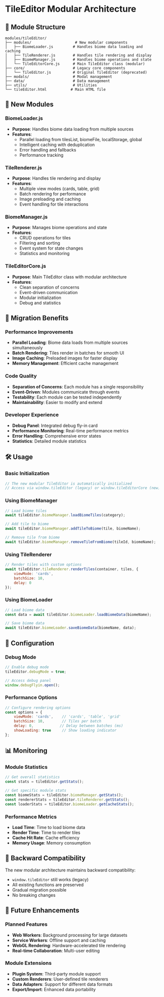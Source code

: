 # TileEditor Modular Architecture

## 📁 Module Structure

```
modules/tileEditor/
├── modules/                    # New modular components
│   ├── BiomeLoader.js         # Handles biome data loading and caching
│   ├── TileRenderer.js        # Handles tile rendering and display
│   ├── BiomeManager.js        # Handles biome operations and state
│   └── TileEditorCore.js      # Main TileEditor class (modular)
├── core/                      # Legacy core components
│   └── TileEditor.js          # Original TileEditor (deprecated)
├── modals/                    # Modal management
├── data/                      # Data management
├── utils/                     # Utilities
└── tileEditor.html           # Main HTML file
```

## 🚀 New Modules

### BiomeLoader.js
- **Purpose**: Handles biome data loading from multiple sources
- **Features**:
  - Parallel loading from tilesList, biomeFile, localStorage, global
  - Intelligent caching with deduplication
  - Error handling and fallbacks
  - Performance tracking

### TileRenderer.js
- **Purpose**: Handles tile rendering and display
- **Features**:
  - Multiple view modes (cards, table, grid)
  - Batch rendering for performance
  - Image preloading and caching
  - Event handling for tile interactions

### BiomeManager.js
- **Purpose**: Manages biome operations and state
- **Features**:
  - CRUD operations for tiles
  - Filtering and sorting
  - Event system for state changes
  - Statistics and monitoring

### TileEditorCore.js
- **Purpose**: Main TileEditor class with modular architecture
- **Features**:
  - Clean separation of concerns
  - Event-driven communication
  - Modular initialization
  - Debug and statistics

## 🔄 Migration Benefits

### Performance Improvements
- **Parallel Loading**: Biome data loads from multiple sources simultaneously
- **Batch Rendering**: Tiles render in batches for smooth UI
- **Image Caching**: Preloaded images for faster display
- **Memory Management**: Efficient cache management

### Code Quality
- **Separation of Concerns**: Each module has a single responsibility
- **Event-Driven**: Modules communicate through events
- **Testability**: Each module can be tested independently
- **Maintainability**: Easier to modify and extend

### Developer Experience
- **Debug Panel**: Integrated debug fly-in card
- **Performance Monitoring**: Real-time performance metrics
- **Error Handling**: Comprehensive error states
- **Statistics**: Detailed module statistics

## 🛠️ Usage

### Basic Initialization
```javascript
// The new modular TileEditor is automatically initialized
// Access via window.tileEditor (legacy) or window.tileEditorCore (new)
```

### Using BiomeManager
```javascript
// Load biome tiles
await tileEditor.biomeManager.loadBiomeTiles(category);

// Add tile to biome
await tileEditor.biomeManager.addTileToBiome(tile, biomeName);

// Remove tile from biome
await tileEditor.biomeManager.removeTileFromBiome(tileId, biomeName);
```

### Using TileRenderer
```javascript
// Render tiles with custom options
await tileEditor.tileRenderer.renderTiles(container, tiles, {
    viewMode: 'cards',
    batchSize: 10,
    delay: 0
});
```

### Using BiomeLoader
```javascript
// Load biome data
const data = await tileEditor.biomeLoader.loadBiomeData(biomeName);

// Save biome data
await tileEditor.biomeLoader.saveBiomeData(biomeName, data);
```

## 🔧 Configuration

### Debug Mode
```javascript
// Enable debug mode
tileEditor.debugMode = true;

// Access debug panel
window.debugFlyin.open();
```

### Performance Options
```javascript
// Configure rendering options
const options = {
    viewMode: 'cards',    // 'cards', 'table', 'grid'
    batchSize: 10,        // Tiles per batch
    delay: 0,            // Delay between batches (ms)
    showLoading: true     // Show loading indicator
};
```

## 📊 Monitoring

### Module Statistics
```javascript
// Get overall statistics
const stats = tileEditor.getStats();

// Get specific module stats
const biomeStats = tileEditor.biomeManager.getStats();
const rendererStats = tileEditor.tileRenderer.getStats();
const loaderStats = tileEditor.biomeLoader.getCacheStats();
```

### Performance Metrics
- **Load Time**: Time to load biome data
- **Render Time**: Time to render tiles
- **Cache Hit Rate**: Cache efficiency
- **Memory Usage**: Memory consumption

## 🔄 Backward Compatibility

The new modular architecture maintains backward compatibility:
- `window.tileEditor` still works (legacy)
- All existing functions are preserved
- Gradual migration possible
- No breaking changes

## 🚀 Future Enhancements

### Planned Features
- **Web Workers**: Background processing for large datasets
- **Service Workers**: Offline support and caching
- **WebGL Rendering**: Hardware-accelerated tile rendering
- **Real-time Collaboration**: Multi-user editing

### Module Extensions
- **Plugin System**: Third-party module support
- **Custom Renderers**: User-defined tile renderers
- **Data Adapters**: Support for different data formats
- **Export/Import**: Enhanced data portability
